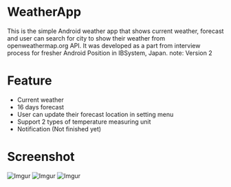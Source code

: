 # WeatherApp
This is the simple Android weather app that shows current weather, forecast and user can search for city to show their weather from openweathermap.org API. It was developed as a part from interview process for fresher Android Position in IBSystem, Japan. note: Version 2

# Feature
* Current weather
* 16 days forecast
* User can update their forecast location in setting menu
* Support 2 types of temperature measuring unit
* Notification (Not finished yet)

# Screenshot
![Imgur](http://i.imgur.com/kE83xeY.png)
![Imgur](http://i.imgur.com/yECDn6y.png)
![Imgur](http://i.imgur.com/h2DG6pd.png)
